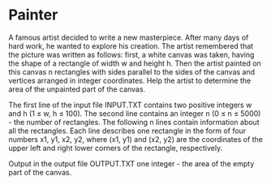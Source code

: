 # Painter

A famous artist decided to write a new masterpiece. After many days of hard work, he wanted to explore his creation. The artist remembered that the picture was written as follows: first, a white canvas was taken, having the shape of a rectangle of width w and height h. Then the artist painted on this canvas n rectangles with sides parallel to the sides of the canvas and vertices arranged in integer coordinates. Help the artist to determine the area of ​​the unpainted part of the canvas.

The first line of the input file INPUT.TXT contains two positive integers w and h (1 ≤ w, h ≤ 100). The second line contains an integer n (0 ≤ n ≤ 5000) - the number of rectangles. The following n lines contain information about all the rectangles. Each line describes one rectangle in the form of four numbers x1, y1, x2, y2, where (x1, y1) and (x2, y2) are the coordinates of the upper left and right lower corners of the rectangle, respectively.

Output in the output file OUTPUT.TXT one integer - the area of ​​the empty part of the canvas.
